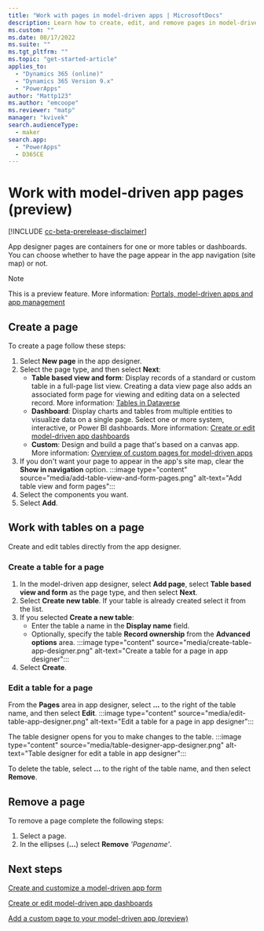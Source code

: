 ```yaml
---
title: "Work with pages in model-driven apps | MicrosoftDocs"
description: Learn how to create, edit, and remove pages in model-driven apps.
ms.custom: ""
ms.date: 08/17/2022
ms.suite: ""
ms.tgt_pltfrm: ""
ms.topic: "get-started-article"
applies_to: 
  - "Dynamics 365 (online)"
  - "Dynamics 365 Version 9.x"
  - "PowerApps"
author: "Mattp123"
ms.author: "emcoope"
ms.reviewer: "matp"
manager: "kvivek"
search.audienceType: 
  - maker
search.app: 
  - "PowerApps"
  - D365CE
---
```


# Work with model-driven app pages (preview)

[!INCLUDE [cc-beta-prerelease-disclaimer](../../includes/cc-beta-prerelease-disclaimer.md)]

App designer pages are containers for one or more tables or dashboards. You can choose whether to have the page appear in the app navigation (site map) or not.

> [!NOTE]
> This is a preview feature. More information: [Portals, model-driven apps and app management](../powerapps-preview-program.md#portals-model-driven-apps-and-app-management)

## Create a page

To create a page follow these steps:
1. Select **New page** in the app designer.
1. Select the page type, and then select **Next**:  
   - **Table based view and form**: Display records of a standard or custom table in a full-page list view. Creating a data view page also adds an associated form page for viewing and editing data on a selected record. More information: [Tables in Dataverse](../data-platform/entity-overview.md)
   - **Dashboard**: Display charts and tables from multiple entities to visualize data on a single page. Select one or more system, interactive, or Power BI dashboards. More information: [Create or edit model-driven app dashboards](create-edit-dashboards.md)
   - **Custom**: Design and build a page that's based on a canvas app. More information: [Overview of custom pages for model-driven apps](model-app-page-overview.md)
1. If you don't want your page to appear in the app's site map, clear the **Show in navigation** option.
  :::image type="content" source="media/add-table-view-and-form-pages.png" alt-text="Add table view and form pages":::
1. Select the components you want.
1. Select **Add**.

## Work with tables on a page

Create and edit tables directly from the app designer.

### Create a table for a page

1. In the model-driven app designer, select **Add page**, select **Table based view and form** as the page type, and then select **Next**.
1. Select **Create new table**. If your table is already created select it from the list.
1. If you selected **Create a new table**: 
   - Enter the table a name in the **Display name** field.
   - Optionally, specify the table **Record ownership** from the **Advanced options** area.
   :::image type="content" source="media/create-table-app-designer.png" alt-text="Create a table for a page in app designer":::
1. Select **Create**.

### Edit a table for a page

From the **Pages** area in app designer, select **...** to the right of the table name, and then select **Edit**.
:::image type="content" source="media/edit-table-app-designer.png" alt-text="Edit a table for a page in app designer":::

The table designer opens for you to make changes to the table.
:::image type="content" source="media/table-designer-app-designer.png" alt-text="Table designer for edit a table in app designer":::

To delete the table, select **...** to the right of the table name, and then select **Remove**.

## Remove a page

To remove a page complete the following steps:

1. Select a page.
1. In the ellipses (**...**) select **Remove** *'Pagename'*.

## Next steps

[Create and customize a model-driven app form](create-and-edit-a-model-driven-form.md)

[Create or edit model-driven app dashboards](create-edit-dashboards.md)

[Add a custom page to your model-driven app (preview)](add-page-to-model-app.md)